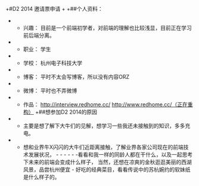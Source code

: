 +#D2 2014 邀请票申请
+
+##个人资料：
+ - 兴趣： 目前是一个前端初学者，对前端的理解也比较浅显，目前正在学习前后端分离。
+ - 职业： 学生
+ - 学校： 杭州电子科技大学
+ - 博客： 平时不太会写博客，所以没有内容ORZ
+ - 微博： 平时也不弄微博
+ - 作品： http://interview.redhome.cc/  http://www.redhome.cc/（正在重构）
+##想参加D2 2014的原因
+ - 主要是想了解下大牛们的见解，想学习一些我还未接触到的知识，多多充电。
+ - 想和业界牛X闪闪的大牛们近距离接触，了解业界各家公司现在的前端技术发展状况，  - - - - - -看看和我一样的同龄人都在干什么，以及一起思考下未来的前端会变成什么样子， 当然，还想在凉爽的金秋逛逛美丽的西湖风景，品尝杭州便宜  - 好吃的经典菜目，看看传说中的苏杭婉约的软妹纸是什么样子的。
